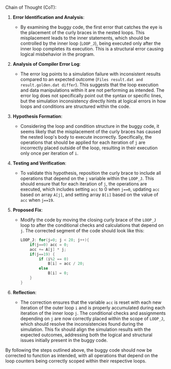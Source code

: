 Chain of Thought (CoT):

1. **Error Identification and Analysis**:
    - By examining the buggy code, the first error that catches the eye is the placement of the curly braces in the nested loops. This misplacement leads to the inner statements, which should be controlled by the inner loop (`LOOP_J`), being executed only after the inner loop completes its execution. This is a structural error causing logical misbehavior in the program.

2. **Analysis of Compiler Error Log**:
    - The error log points to a simulation failure with inconsistent results compared to an expected outcome (`Files result.dat and result.golden.dat differ`). This suggests that the loop execution and data manipulations within it are not performing as intended. The error log does not specifically point out the syntax or specific lines, but the simulation inconsistency directly hints at logical errors in how loops and conditions are structured within the code.

3. **Hypothesis Formation**:
    - Considering the loop and condition structure in the buggy code, it seems likely that the misplacement of the curly braces has caused the nested loop's body to execute incorrectly. Specifically, the operations that should be applied for each iteration of `j` are incorrectly placed outside of the loop, resulting in their execution only once per iteration of `i`.

4. **Testing and Verification**:
    - To validate this hypothesis, reposition the curly brace to include all operations that depend on the `j` variable within the `LOOP_J`. This should ensure that for each iteration of `j`, the operations are executed, which includes setting `acc` to 0 when `j==0`, updating `acc` based on array `A[j]`, and setting array `B[i]` based on the value of `acc` when `j==19`.

5. **Proposed Fix**:
    - Modify the code by moving the closing curly brace of the `LOOP_J` loop to after the conditional checks and calculations that depend on `j`. The corrected segment of the code should look like this:
      ```cpp
      LOOP_J: for(j=0; j < 20; j++){
          if(j==0) acc = 0;
          acc += A[j] * j;
          if(j==19) {
              if (i%2 == 0)
                  B[i] = acc / 20;
              else
                  B[i] = 0;
          }
      }
      ```

6. **Reflection**:
    - The correction ensures that the variable `acc` is reset with each new iteration of the outer loop `i` and is properly accumulated during each iteration of the inner loop `j`. The conditional checks and assignments depending on `j` are now correctly placed within the scope of `LOOP_J`, which should resolve the inconsistencies found during the simulation. This fix should align the simulation results with the expected outcomes, addressing both the logical and structural issues initially present in the buggy code. 

By following the steps outlined above, the buggy code should now be corrected to function as intended, with all operations that depend on the loop counters being correctly scoped within their respective loops.